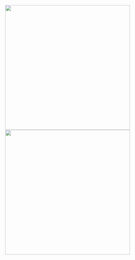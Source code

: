<!--
 * @Date: 2022-12-10 18:55:42
 * @Author: liting luz.liting@gmail.com
 * @LastEditors: liting luz.liting@gmail.com
 * @LastEditTime: 2022-12-10 19:08:51
 * @FilePath: /liting-yes/README.md
-->
<img align="center" width="400" src="https://github-readme-stats.vercel.app/api?username=liting-yes&count_private=true&show_icons=true&theme=flag-india" />

<img align="center" width="400" src="https://github-readme-stats.vercel.app/api/top-langs/?username=liting-yes&layout=compact" />
